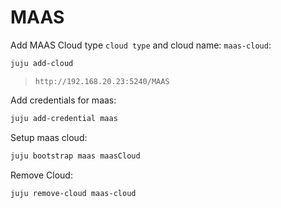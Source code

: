 # MAAS


Add MAAS Cloud type `cloud type` and cloud name: `maas-cloud`:
```bash
juju add-cloud
```
> `http://192.168.20.23:5240/MAAS`

Add credentials for maas:
```bash
juju add-credential maas
```

Setup maas cloud:
```bash
juju bootstrap maas maasCloud
```

Remove Cloud:
```bash
juju remove-cloud maas-cloud
```
